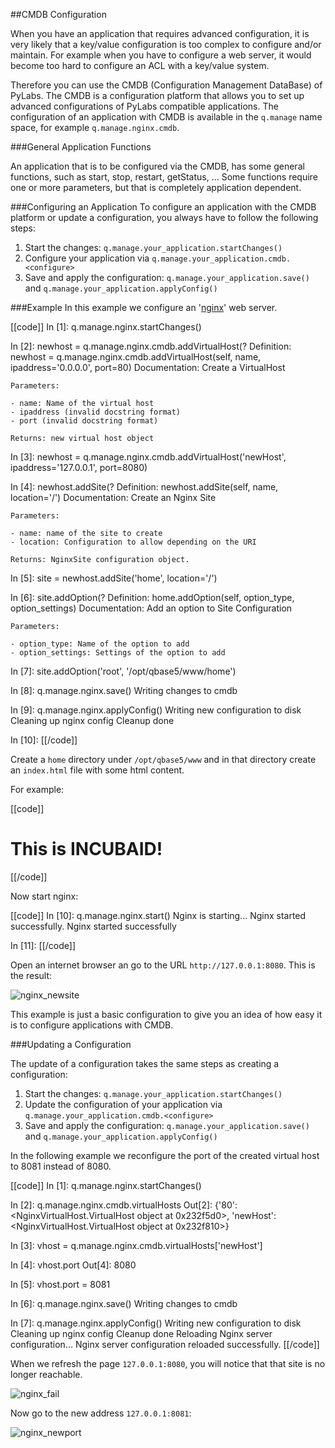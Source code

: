 [nginx]: http://wiki.nginx.org
[img_nginx_newsite]: (images/images50/pylabs/nginx_newsite.png)
[img_nginx_fail]: (images/images50/pylabs/nginx_fail.png)
[img_nginx_newport]: (images/images50/pylabs/nginx_newport.png)


##CMDB Configuration

When you have an application that requires advanced configuration, it is very likely that a key/value configuration is too complex to configure and/or maintain. 
For example when you have to configure a web server, it would become too hard to configure an ACL with a key/value system.

Therefore you can use the CMDB (Configuration Management DataBase) of PyLabs. The CMDB is a configuration platform that allows you to set up advanced configurations of PyLabs compatible applications.
The configuration of an application with CMDB is available in the `q.manage` name space, for example `q.manage.nginx.cmdb`.


###General Application Functions

An application that is to be configured via the CMDB, has some general functions, such as start, stop, restart, getStatus, ... 
Some functions require one or more parameters, but that is completely application dependent.


###Configuring an Application
To configure an application with the CMDB platform or update a configuration, you always have to follow the following steps:

1. Start the changes: `q.manage.your_application.startChanges()`
2. Configure your application via `q.manage.your_application.cmdb.<configure>`
3. Save and apply the configuration: `q.manage.your_application.save()` and `q.manage.your_application.applyConfig()`


###Example
In this example we configure an '[nginx][]' web server.

[[code]]
In [1]: q.manage.nginx.startChanges()

In [2]: newhost = q.manage.nginx.cmdb.addVirtualHost(?
Definition: newhost = q.manage.nginx.cmdb.addVirtualHost(self, name, ipaddress='0.0.0.0', port=80)
Documentation:
    Create a VirtualHost
    
    
    Parameters:
    
    - name: Name of the virtual host
    - ipaddress (invalid docstring format)
    - port (invalid docstring format)
    
    Returns: new virtual host object


In [3]: newhost = q.manage.nginx.cmdb.addVirtualHost('newHost', ipaddress='127.0.0.1', port=8080)

In [4]: newhost.addSite(?
Definition: newhost.addSite(self, name, location='/')
Documentation:
    Create an Nginx Site
    
    
    Parameters:
    
    - name: name of the site to create
    - location: Configuration to allow depending on the URI
    
    Returns: NginxSite configuration object.


In [5]: site = newhost.addSite('home', location='/')

In [6]: site.addOption(?
Definition: home.addOption(self, option_type, option_settings)
Documentation:
    Add an option to Site Configuration
    
    
    Parameters:
    
    - option_type: Name of the option to add
    - option_settings: Settings of the option to add


In [7]: site.addOption('root', '/opt/qbase5/www/home')

In [8]: q.manage.nginx.save()
 Writing changes to cmdb

In [9]: q.manage.nginx.applyConfig()
 Writing new configuration to disk
 Cleaning up nginx config
 Cleanup done

In [10]: 
[[/code]]

Create a `home` directory under `/opt/qbase5/www` and in that directory create an `index.html` file with some html content.

For example:

[[code]]
<html>
    <h1>This is INCUBAID!</h1>
</html>
[[/code]]

Now start nginx:

[[code]]
In [10]: q.manage.nginx.start()
 Nginx is starting...
 Nginx started successfully.
 Nginx started successfully

In [11]:
[[/code]]

Open an internet browser an go to the URL `http://127.0.0.1:8080`. This is the result:

![nginx_newsite][img_nginx_newsite]

This example is just a basic configuration to give you an idea of how easy it is to configure applications with CMDB.


###Updating a Configuration

The update of a configuration takes the same steps as creating a configuration:

1. Start the changes: `q.manage.your_application.startChanges()`
2. Update the configuration of your application via `q.manage.your_application.cmdb.<configure>`
3. Save and apply the configuration: `q.manage.your_application.save()` and `q.manage.your_application.applyConfig()`

In the following example we reconfigure the port of the created virtual host to 8081 instead of 8080.

[[code]]
In [1]: q.manage.nginx.startChanges()

In [2]: q.manage.nginx.cmdb.virtualHosts
Out[2]: 
{'80': <NginxVirtualHost.VirtualHost object at 0x232f5d0>,
 'newHost': <NginxVirtualHost.VirtualHost object at 0x232f810>}

In [3]: vhost = q.manage.nginx.cmdb.virtualHosts['newHost']

In [4]: vhost.port
Out[4]: 8080

In [5]: vhost.port = 8081

In [6]: q.manage.nginx.save()
 Writing changes to cmdb

In [7]: q.manage.nginx.applyConfig()
 Writing new configuration to disk
 Cleaning up nginx config
 Cleanup done
 Reloading Nginx server configuration...
 Nginx server configuration reloaded successfully.
[[/code]]

When we refresh the page `127.0.0.1:8080`, you will notice that that site is no longer reachable.

![nginx_fail][img_nginx_fail]

Now go to the new address `127.0.0.1:8081`:

![nginx_newport][img_nginx_newport]
